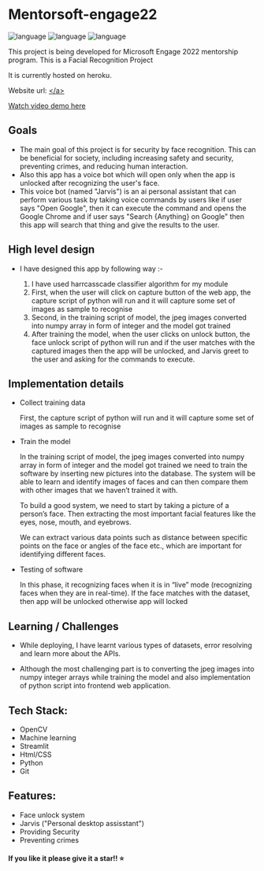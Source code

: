 # Mentorsoft-engage22

![language](https://img.shields.io/badge/-Microsoft%20Engage%2022-bluevoilet)
![language](https://img.shields.io/github/languages/top/Yash9460/Mentorsoft-engage22?style=for-the-badge)
![language](https://img.shields.io/github/last-commit/Yash9460/Mentorsoft-engage22?style=for-the-badge)


This project is being developed for Microsoft Engage 2022 mentorship program. This is a Facial Recognition Project


It is currently hosted on heroku.

Website url: <a href = "" target = "_blank">\</a>

Watch video demo <a href = "" target = "_blank">here</a>

## Goals

- The main goal of this project is for security by face recognition. This can be beneficial for society, including increasing safety and security, preventing crimes, and reducing human interaction. 
- Also this app has a voice bot which will open only when the app is unlocked after recognizing the user's face.
- This voice bot (named "Jarvis") is an ai personal assistant that can perform various task by taking voice commands by users like if user says "Open Google", then it can execute the command and opens the Google Chrome and if user says "Search {Anything} on Google" then this app will search that thing and give the results to the user.

## High level design

- I have designed this app by following way :- 
    
    1. I have used harrcasscade classifier algorithm for my module
    2. First, when the user will click on capture button of the web app, the capture script of python will run and it will capture some set of images as sample to recognise
    3. Second, in the training script of model, the jpeg images converted into numpy array in form of integer and the model got trained
    4. After training the model, when the user clicks on unlock button, the face unlock script of python will run and if the user matches with the captured images then the app will be unlocked, and Jarvis greet to the user and asking for the commands to execute.

## Implementation details

- Collect training data

    First, the capture script of python will run and it will capture some set of images as sample to recognise

- Train the model 

     In the training script of model, the jpeg images converted into numpy array in form of integer and the model got trained
     we need to train the software by inserting new pictures into the database. The system will be able to learn and identify images of faces and can then compare them      with other images that we haven’t trained it with.

     To build a good system, we need to start by taking a picture of a person’s face. Then extracting the most important facial features like the eyes, nose, mouth,        and eyebrows.

     We can extract various data points such as distance between specific points on the face or angles of the face etc., which are important for identifying different      faces.

- Testing of software

     In this phase, it recognizing faces when it is in “live” mode (recognizing faces when they are in real-time). 
     If the face matches with the dataset, then app will be unlocked otherwise app will locked

## Learning / Challenges

- While deploying, I have learnt various types of datasets, error resolving and learn more about the APIs.

- Although the most challenging part is to converting the jpeg images into numpy integer arrays while training the model and also implementation of python script into frontend web application.

## Tech Stack:

- OpenCV
- Machine learning
- Streamlit
- Html/CSS
- Python
- Git


## Features:

- Face unlock system
- Jarvis ("Personal desktop assisstant")
- Providing Security
- Preventing crimes

#### If you like it please give it a star!! ⭐
